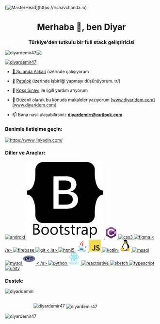 [![MasterHead](https://1.bp.blogspot.com/-7A4WynwLsM...)](https://rishavchanda.io)
<h1 align="center">Merhaba 👋, ben Diyar</h1>
<h3 align="center">Türkiye'den tutkulu bir full stack geliştiricisi</h3>

<img align="right" width="400" src="https://i.pinimg.com/originals/e4/26/70/e426702edf874b181aced1e2fa5c6cde.gif">

<p align="left"> <img src= "https://komarev.com/ghpvc/?username=diyardemir47&label=Profile%20views&color=0e75b6&style=flat" alt = "diyardemir47" /> </p>

<p align = "left"> <a href = "https: //github.com/ryo-ma/github-profile-trophy"><img src = "https://github-profile-trophy.vercel.app/?username=diyardemir47" alt = "diyardemir47" /></ a> </p>

- 🔭 Şu anda [Alikari](https://alikari.com.tr/) üzerinde çalışıyorum

- 👯 ​​[Petelok](https://petelok.com) üzerinde işbirliği yapmayı düşünüyorum. tr/)

- 🤝 [Kpss Sınavı](https://play.google.com/store/apps/details?id=com.diyaridem.kpssexam&hl=en_US) ile ilgili yardım arıyorum

- 📝 Düzenli olarak bu konuda makaleler yazıyorum [www.diyaridem.com](www.diyaridem.com)

- 📫 Bana nasıl ulaşabilirsiniz **diyardemirr@outlook.com**

<h3 align="left">Benimle iletişime geçin:</h3>
<p align=" sol">
<a href="https://linkedin.com/in/https://www.linkedin.com/in/diyardemir47/" target="blank"><img align="center" src="https ://raw.githubusercontent.com/rahuldkjain/github-profile-readme-generator/master/src/images/icons/Social/linked-in-alt.svg" alt = "https://www.linkedin.com/" in/diyardemir47/" height="30" width="40" /></a>
</p>

<h3 align="left">Diller ve Araçlar:</h3>
<p align = "left"> <a href = "https://developer.android.com" target = "_blank" rel = "noreferrer"> <img src = "https://raw.githubusercontent.com/devicons /devicon/master/icons/android/android-original-wordmark.svg" alt = "android" width = "40" height = "40"/> </a> <a href = "https://getbootstrap.com " target = "_blank" rel = "noreferrer"> <img src = "https://raw.githubusercontent.com/devicons/devicon/master/icons/bootstrap/bootstrap-plain-wordmark.svg" alt = "bootstrap" genişlik = "40" yükseklik = "40"/> </a> <a href = "https://www.w3schools.com/cs/" target = "_blank" rel = "noreferrer"> <img src = " https://raw.githubusercontent.com/devicons/devicon/master/icons/csharp/csharp-original.svg" alt = "csharp" width = "40" height = "40"/> </a> <a href ="https://www.w3schools.com/css/" target = "_blank" rel = "noreferrer"> <img src = "https://raw.githubusercontent.com/devicons/devicon/master/icons/css3 /css3-original-wordmark.svg" alt = "css3" width = "40" height = "40"/> </a> <a href = "https://www.figma.com/" target = "_blank " rel = "noreferrer"> <img src = "https://www.vectorlogo.zone/logos/figma/figma-icon.svg" alt = "figma" width = "40" height = "40"/> < /a> <a href = "https://firebase.google.com/" target = "_blank" rel = "noreferrer"> <img src = "https://www.vectorlogo.zone/logos/firebase/firebase -icon.svg" alt = "firebase" width = "40" height = "40"/> </a> <a href = "https://git-scm.com/" target = "_blank" rel = " noreferrer"> <img src = "https://www.vectorlogo.zone/logos/git-scm/git-scm-icon.svg" alt = "git" width = "40" height = "40"/> < /a> <a href = "https://www.w3.org/html/" target = "_blank" rel = "noreferrer"> <img src = "https://raw.githubusercontent.com/devicons/devicon /master/icons/html5/html5-original-wordmark.svg" alt = "html5" width = "40" height = "40"/> </a> <a href = "https://www.java.com " target = "_blank" rel = "noreferrer"> <img src = "https://raw.githubusercontent.com/devicons/devicon/master/icons/java/java-original.svg" alt = "java" width = "40" height = "40"/> </a> <a href = "https://developer.mozilla.org/en-US/docs/Web/JavaScript" target= "_blank" rel = "noreferrer"> <img src = "https://raw.githubusercontent.com/devicons/devicon/master/icons/javascript/javascript-original.svg" alt = "javascript" width = "40" height = "40"/> </a> <a href = "https://kotlinlang.org" target = "_blank" rel = "noreferrer"> <img src = "https://www.vectorlogo.zone/ logos/kotlinlang/kotlinlang-icon.svg" alt = "kotlin" width = "40" height = "40"/> </a> <a href = "https://www.linux.org/" target = " _blank" rel = "noreferrer"> <img src = "https://raw.githubusercontent.com/devicons/devicon/master/icons/linux/linux-original.svg" alt = "linux" width = "40" yükseklik ="40"/> </a> <a href = "https://www.microsoft.com/en-us/sql-server" target = "_blank" rel = "noreferrer"> <img src = "https ://www.svgrepo.com/show/303229/microsoft-sql-server-logo.svg" alt = "mssql" width = "40" height = "40"/> </a> <a href = "https ://www.mysql.com/" target = "_blank" rel = "noreferrer"> <img src = "https://raw.githubusercontent.com/devicons/devicon/master/icons/mysql/mysql-original- wordmark.svg" alt = "mysql" width = "40" height = "40"/> </a> <a href = "https://www.php.net" target = "_blank" rel = "noreferrer" > <img src = "https://raw.githubusercontent.com/devicons/devicon/master/icons/php/php-original.svg" alt = "php" width = "40" height = "40"/> < /a> <a href = "https://www.python.org" target = "_blank" rel = "noreferrer"> <img src = "https://raw.githubusercontent.com/devicons/devicon/master/ simgeler/python/python-original.svg" alt = "python" width = "40" height = "40"/> </a> <a href = "https://reactjs.org/" target = "_blank" rel = "noreferrer"> <img src = "https://raw.githubusercontent.com/devicons/devicon/master/icons/react/react-original-wordmark.svg" alt = "react" width = "40" yükseklik ="40"/> </a> <a href = "https://reactnative.dev/" target = "_blank" rel = "noreferrer"> <img src = "https://reactnative.dev/img/ başlık logosu.svg" alt = "reactnative" width = "40" height = "40"/> </a> <a href = "https://www.sketch.com/" target = "_blank" rel = "noreferrer"> <img src = "https://www.vectorlogo.zone/logos/sketchapp/sketchapp-icon.svg" alt = "sketch" width = "40" height = "40"/> </a> <a href= "https://www.typescriptlang.org/" target = "_blank" rel = "noreferrer"> <img src = "https://raw.githubusercontent.com/devicons/devicon/master/icons/typescript/typescript- orijinal.svg" alt = "typescript" width = "40" height = "40"/> </a> <a href = "https://unity.com/" target = "_blank" rel = "noreferrer"> <img src = "https://www.vectorlogo.zone/logos/unity3d/unity3d-icon.svg" alt = "unity" width = "40" yükseklik = "40"/> </a> </p>


<h3 align="left">Destek:</h3>
<p> <a href="https://www.buymeacoffee.com/diyaridemm"> <img align="left" src="https://cdn .buymeacoffee.com/buttons/v2/default-yellow.png" height = "50" genişlik = "210" alt = "diyaridemm" /></a> </p><br> <br>


<p><img align = "left" src = "https://github-readme-stats.vercel.app/api/top-langs?username=diyardemir47&show_icons=true&locale=en&layout=compact" alt = "diyardemir47" /> </p>

<p> <img align = "center" src = "https://github-readme-stats.vercel.app/api?username=diyardemir47&show_icons=true&locale=en" alt = "diyardemir47" /> </p>

<p><img align = "center" src = "https://github-readme-streak-stats.herokuapp.com/?user=diyardemir47&" alt = "diyardemir47" /></p>

